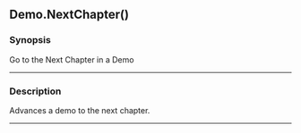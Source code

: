 Demo.NextChapter()
------------------

### Synopsis
Go to the Next Chapter in a Demo

---

### Description

Advances a demo to the next chapter.

---
